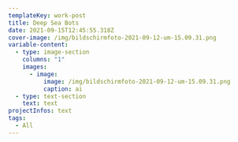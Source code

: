 ```yaml
---
templateKey: work-post
title: Deep Sea Bots
date: 2021-09-15T12:45:55.318Z
cover-image: /img/bildschirmfoto-2021-09-12-um-15.09.31.png
variable-content:
  - type: image-section
    columns: "1"
    images:
      - image:
          image: /img/bildschirmfoto-2021-09-12-um-15.09.31.png
          caption: ai
  - type: text-section
    text: text
projectInfos: text
tags:
  - All
---
```

